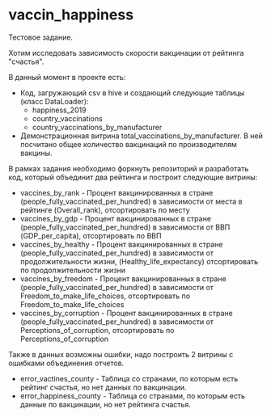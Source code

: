 # vaccin_happiness

Тестовое задание.

Хотим исследовать зависимость скорости вакцинации от рейтинга "счастья".

В данный момент в проекте есть: 
- Код, загружающий csv в hive и создающий следующие таблицы (класс DataLoader): 
    - happiness_2019
    - country_vaccinations
    - country_vaccinations_by_manufacturer
- Демонстрационная витрина total_vaccinations_by_manufacturer. В ней посчитано общее количество вакцинаций по производителям вакцины.

В рамках задания необходимо форкнуть репозиторий и разработать код, который объединит два рейтинга и построит следующие витрины:

- vaccines_by_rank - Процент вакцинированных в стране (people_fully_vaccinated_per_hundred) в зависимости от места в рейтинге (Overall_rank), отсортировать по месту
- vaccines_by_gdp - Процент вакцинированных в стране (people_fully_vaccinated_per_hundred) в зависимости от ВВП (GDP_per_capita), отсортировать по ВВП
- vaccines_by_healthy - Процент вакцинированных в стране (people_fully_vaccinated_per_hundred) в зависимости от продолжительности жизни, (Healthy_life_expectancy) отсортировать по продолжительности жизни
- vaccines_by_freedom - Процент вакцинированных в стране (people_fully_vaccinated_per_hundred) в зависимости от Freedom_to_make_life_choices, отсортировать по Freedom_to_make_life_choices
- vaccines_by_corruption - Процент вакцинированных в стране (people_fully_vaccinated_per_hundred) в зависимости от Perceptions_of_corruption, отсортировать по Perceptions_of_corruption

Также в данных возможны ошибки, надо построить 2 витрины с ошибками объединения отчетов.
- error_vactines_county - Таблица со странами, по которым есть рейтинг счастья, но нет данных по вакцинации.
- error_happiness_county - Таблица со странами, по которым есть данные по вакцинации, но нет рейтинга счастья.

